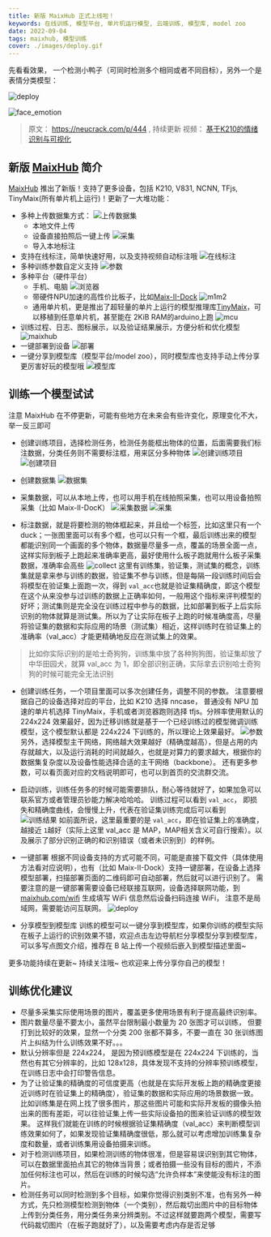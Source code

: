 ```yaml
---
title: 新版 MaixHub 正式上线啦！
keywords: 在线训练, 模型平台, 单片机运行模型, 云端训练, 模型库, model zoo
date: 2022-09-04
tags: maixhub, 模型训练
cover: ./images/deploy.gif
---
```


先看看效果， 一个检测小鸭子（可同时检测多个相同或者不同目标），另外一个是表情分类模型：

![deploy](./images/deploy.gif)

![face_emotion](./images/face_emotion.gif)

<!-- more -->

> 原文： https://neucrack.com/p/444 , 持续更新
> 视频： [基于K210的情绪识别与可视化](https://www.bilibili.com/video/BV1Xe4y1D7ne?spm_id_from=333.337.search-card.all.click&vd_source=6c974e13f53439d17d6a092a499df304)

## 新版 [MaixHub](https://maixhub.com) 简介

[MaixHub](https://maixhub.com) 推出了新版！支持了更多设备，包括 K210, V831, NCNN, TFjs, TinyMaix(所有单片机上运行)！更新了一大堆功能：
* 多种上传数据集方式：
![上传数据集](./images/1.jpg)
  * 本地文件上传
  * 设备直接拍照后一键上传
  ![采集](./images/采集.jpg)
  * 导入本地标注
* 支持在线标注，简单快速好用，以及支持视频自动标注哦
  ![在线标注](./images/在线标注.jpg)
* 多种训练参数自定义支持
![参数](./images/参数.jpg)
* 多种平台（硬件平台）
  * 手机、电脑
  ![浏览器](./images/浏览器.jpg)
  * 带硬件NPU加速的高性价比板子，比如[Maix-II-Dock](https://wiki.sipeed.com/hardware/zh/maixII/M2/resources.html)
  ![m1m2](./images/m1m2.jpg)
  * 通用单片机，更是推出了超轻量的单片上运行的模型推理库[TinyMaix](https://github.com/sipeed/TinyMaix)，可以移植到任意单片机，甚至能在 2KiB RAM的arduino上跑
  ![mcu](./images/mcu.jpg)
* 训练过程、日志、图标展示，以及验证结果展示，方便分析和优化模型
![maixhub](./images/maixhub.jpg)
* 一键部署到设备
![部署](./images/部署.jpg)
* 一键分享到模型库（模型平台/model zoo），同时模型库也支持手动上传分享更厉害好玩的模型哦
![模型库](./images/模型库.jpg)

## 训练一个模型试试

注意 MaixHub 在不停更新，可能有些地方在未来会有些许变化，原理变化不大，举一反三即可

* 创建训练项目，选择检测任务，检测任务能框出物体的位置，后面需要我们标注数据，分类任务则不需要标注框，用来区分多种物体
![创建训练项目](./images/创建训练项目.jpg)
![创建项目](./images/创建项目.jpg)

* 创建数据集
![数据集](./images/数据集.jpg)

* 采集数据，可以从本地上传，也可以用手机在线拍照采集，也可以用设备拍照采集（比如 Maix-II-DocK）
![采集数据](./images/采集数据.jpg)
![采集](./images/采集.jpg)

* 标注数据，就是将要检测的物体框起来，并且给一个标签，比如这里只有一个duck；一张图里面可以有多个框，也可以只有一个框，最后训练出来的模型都能识别同一个画面的多个物体，数据量尽量多一点，覆盖的场景全面一点，这样实际到板子上跑起来准确率更高，最好使用什么板子跑就用什么板子采集数据，准确率会高些
![collect](./images/collect.gif)
这里有训练集，验证集，测试集的概念，训练集就是拿来参与训练的数据，验证集不参与训练，但是每隔一段训练时间后会将模型在验证集上面跑一次，得到 `val_acc`也就是验证集精确度，即这个模型在这个从来没参与过训练的数据上正确率如何，一般用这个指标来评判模型的好坏；测试集则是完全没在训练过程中参与的数据，比如部署到板子上后实际识别的物体就算是测试集。所以为了让实际在板子上跑的时候准确度高，尽量将验证集的数据和实际应用的场景（测试集）相近，这样训练时在验证集上的准确率（val_acc）才能更精确地反应在测试集上的效果。
> 比如你实际识别的是哈士奇狗狗，训练集中放了各种狗狗图，验证集却放了中华田园犬，就算 val_acc 为 1，即全部识别正确，实际拿去识别哈士奇狗狗的时候可能完全无法识别

* 创建训练任务，一个项目里面可以多次创建任务，调整不同的参数。
注意要根据自己的设备选择对应的平台，比如 K210 选择 nncase， 普通没有 NPU 加速的单片机选择 TinyMaix，手机或者浏览器跑则选择 tfjs。分辨率使用默认的 224x224 效果最好，因为迁移训练就是基于一个已经训练过的模型微调训练模型，这个模型默认都是 224x224 下训练的，所以理论上效果最好。
![参数](./images/参数.jpg)
另外，选择模型主干网络，网络越大效果越好（精确度越高），但是占用的内存就越大，以及运行消耗的时间就越久，也就是对算力的要求越大，根据你的数据集复杂度以及设备性能选择合适的主干网络（backbone）。
还有更多参数，可以看页面对应的文档说明即可，也可以到首页的交流群交流。

* 启动训练，训练任务多的时候可能需要排队，耐心等待就好了，如果加急可以联系官方或者管理员钞能力解决哈哈哈。
训练过程可以看到 `val_acc`， 即损失和精确度曲线，会慢慢上升，代表在验证集训练完成后可以看到
![训练结果](./images/训练结果.jpg)
如前面所说，这里最重要的是 `val_acc`，即在验证集上的准确度，越接近 `1`越好（实际上这里 val_acc 是 MAP，MAP相关含义可自行搜索）。以及展示了部分识别正确的和识别错误（或者未识别到）的样例。

* 一键部署
根据不同设备支持的方式可能不同，可能是直接下载文件（具体使用方法看对应说明），也有（比如 Maix-II-Dock）支持一键部署，在设备上选择模型部署，扫描部署页面的二维码即可自动部署，然后就可以进行识别了。
需要注意的是一键部署需要设备已经联接互联网，设备选择联网功能，到 [maixhub.com/wifi](https://maixhub.com/wifi) 生成填写 WiFi 信息然后设备扫码连接 WiFi， 注意不是局域网，需要能访问互联网。
![deploy](./images/deploy.gif)

* 分享模型到模型库
训练的模型可以一键分享到模型库，如果你训练的模型实际在板子上运行的识别效果不错，欢迎点击左边导航栏分享模型分享到模型库，可以多写点图文介绍，推荐在 B 站上传一个视频后嵌入到模型描述里面~

更多功能持续在更新~ 持续关注哦~ 也欢迎来上传分享你自己的模型！

## 训练优化建议

* 尽量多采集实际使用场景的图片，覆盖更多使用场景有利于提高最终识别率。
* 图片数量尽量不要太小，虽然平台限制最小数量为 20 张图才可以训练， 但要打到比较好的效果，显然一个分类 200 张都不算多，不要一直在 30 张训练图片上纠结为什么训练效果不好。。。
* 默认分辨率但是 224x224， 是因为预训练模型是在 224x224 下训练的，当然也有其它分辨率的，比如 128x128，具体发现不支持的分辨率预训练模型，在训练日志中会打印警告信息。
* 为了让验证集的精确度的可信度更高（也就是在实际开发板上跑的精确度更接近训练时在验证集上的精确度），验证集的数据和实际应用的场景数据一致。比如训练集是在网上找了很多图片，那这些图片可能和实际开发板的摄像头拍出来的图有差距，可以往验证集上传一些实际设备拍的图来验证训练的模型效果。
这样我们就能在训练的时候根据验证集精确度（val_acc）来判断模型训练效果如何了，如果发现验证集精确度很低，那么就可以考虑增加训练集复杂度和数量，或者训练集用设备拍摄来训练。
* 对于检测训练项目，如果检测训练的物体很准，但是容易误识别到其它物体，可以在数据里面拍点其它的物体当背景；或者拍摄一些没有目标的图片，不添加任何标注也可以，然后在训练的时候勾选“允许负样本”来使能没有标注的图片。
* 检测任务可以同时检测到多个目标，如果你觉得识别类别不准，也有另外一种方式，先只检测模型检测到物体（一个类别），然后裁切出图片中的目标物体上传到分类任务，用分类任务来分辨类别。不过这样就要跑两个模型，需要写代码裁切图片（在板子跑就好了），以及需要考虑内存是否足够